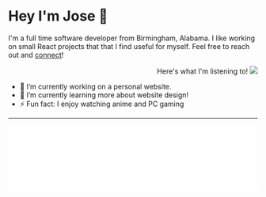 <!--

If you like this profile README then Thank you!

Please feel free to use it as a reference, and copy a part of it.

Please do be vert careful to change any of though as it is very common to forget to change some information and leavemine in your profile.

Only when you know what you are copying should you paste it. So, again,
please DO NOT copy this and create your profile based on it.

Good luck making your profile README!

-->

# Hey I'm Jose 👋

I'm a full time software developer from Birmingham, Alabama. I like working on small React projects
that that I find useful for myself. Feel free to reach out and [connect](https://www.linkedin.com/in/jose-garcia-becerra/)!

<div align="right">
  <span>Here's what I'm listening to!</span>
  <picture>
    <img width="50%" src="https://spotify-github-profile.vercel.app/api/view?uid=fz95p8aqixmmx3zcek86ncoos&cover_image=true&theme=novatorem&show_offline=false&background_color=121212&interchange=false&bar_color=d5a3f9&bar_color_cover=true">
  </picture>
</div>

- 🔭 I’m currently working on a personal website.
- 🌱 I’m currently learning more about website design!
- ⚡ Fun fact: I enjoy watching anime and PC gaming

---

![Metrics](/metrics.plugin.languages.details.svg)

<!--
**jfgbecerra/jfgbecerra** is a ✨ _special_ ✨ repository because its `README.md` (this file) appears on your GitHub profile.

Here are some ideas to get you started:

- 🔭 I’m currently working on ...
- 🌱 I’m currently learning ...
- 👯 I’m looking to collaborate on ...
- 🤔 I’m looking for help with ...
- 💬 Ask me about ...
- 📫 How to reach me: ...
- 😄 Pronouns: ...
- ⚡ Fun fact: ...
-->
